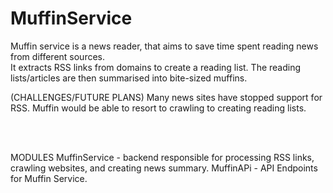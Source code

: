# MuffinService

Muffin service is a news reader, that aims to save time spent reading news from different sources.
<br/>
It extracts RSS links from domains to create a reading list.
The reading lists/articles are then summarised into bite-sized muffins.



(CHALLENGES/FUTURE PLANS)
Many news sites have stopped support for RSS.
Muffin would be able to resort to crawling to creating reading lists.

<br/>
<br/>

MODULES
MuffinService - backend responsible for processing RSS links, crawling websites, and creating news summary.
MuffinAPi - API Endpoints for Muffin Service.
